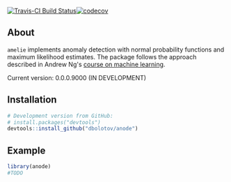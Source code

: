 
<!-- README.md is generated from README.Rmd. Please edit that file -->
[![Travis-CI Build Status](https://travis-ci.org/dbolotov/anode.svg?branch=master)](https://travis-ci.org/dbolotov/anode)[![codecov](https://codecov.io/github/codecov/example-r/branch/master/graphs/badge.svg)](https://codecov.io/github/codecov/example-r)

About
-----

`amelie` implements anomaly detection with normal probability functions and maximum likelihood estimates. The package follows the approach described in Andrew Ng's [course on machine learning](https://www.coursera.org/learn/machine-learning).

Current version: 0.0.0.9000 (IN DEVELOPMENT)

Installation
------------

``` r
# Development version from GitHub:
# install.packages("devtools")
devtools::install_github("dbolotov/anode")
```

Example
-------

``` r
library(anode)
#TODO
```
